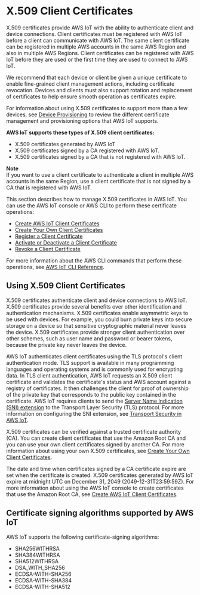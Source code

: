 # X\.509 Client Certificates<a name="x509-client-certs"></a>

X\.509 certificates provide AWS IoT with the ability to authenticate client and device connections\. Client certificates must be registered with AWS IoT before a client can communicate with AWS IoT\. The same client certificate can be registered in multiple AWS accounts in the same AWS Region and also in multiple AWS Regions\. Client certificates can be registered with AWS IoT before they are used or the first time they are used to connect to AWS IoT\. 

We recommend that each device or client be given a unique certificate to enable fine\-grained client management actions, including certificate revocation\. Devices and clients must also support rotation and replacement of certificates to help ensure smooth operation as certificates expire\.

For information about using X\.509 certificates to support more than a few devices, see [Device Provisioning](iot-provision.md) to review the different certificate management and provisioning options that AWS IoT supports\.

**AWS IoT supports these types of X\.509 client certificates:**
+  X\.509 certificates generated by AWS IoT
+  X\.509 certificates signed by a CA registered with AWS IoT\.
+  X\.509 certificates signed by a CA that is not registered with AWS IoT\.

**Note**  
 If you want to use a client certificate to authenticate a client in multiple AWS accounts in the same Region, use a client certificate that is not signed by a CA that is registered with AWS IoT\. 

This section describes how to manage X\.509 certificates in AWS IoT\. You can use the AWS IoT console or AWS CLI to perform these certificate operations:
+ [Create AWS IoT Client Certificates](device-certs-create.md)
+ [Create Your Own Client Certificates](device-certs-your-own.md)
+ [Register a Client Certificate](register-device-cert.md)
+ [Activate or Deactivate a Client Certificate](activate-or-deactivate-device-cert.md)
+ [Revoke a Client Certificate](revoke-ca-cert.md)

For more information about the AWS CLI commands that perform these operations, see [AWS IoT CLI Reference](docs.aws.amazon.comcli/latest/reference/iot/index.html)\.

## Using X\.509 Client Certificates<a name="x509-client-cert-basics"></a>

X\.509 certificates authenticate client and device connections to AWS IoT\. X\.509 certificates provide several benefits over other identification and authentication mechanisms\. X\.509 certificates enable asymmetric keys to be used with devices\. For example, you could burn private keys into secure storage on a device so that sensitive cryptographic material never leaves the device\. X\.509 certificates provide stronger client authentication over other schemes, such as user name and password or bearer tokens, because the private key never leaves the device\.

AWS IoT authenticates client certificates using the TLS protocol's client authentication mode\. TLS support is available in many programming languages and operating systems and is commonly used for encrypting data\. In TLS client authentication, AWS IoT requests an X\.509 client certificate and validates the certificate's status and AWS account against a registry of certificates\. It then challenges the client for proof of ownership of the private key that corresponds to the public key contained in the certificate\. AWS IoT requires clients to send the [Server Name Indication \(SNI\) extension](https://tools.ietf.org/html/rfc3546#section-3.1) to the Transport Layer Security \(TLS\) protocol\. For more information on configuring the SNI extension, see [Transport Security in AWS IoT](transport-security.md)\.

X\.509 certificates can be verified against a trusted certificate authority \(CA\)\. You can create client certificates that use the Amazon Root CA and you can use your own client certificates signed by another CA\. For more information about using your own X\.509 certificates, see [Create Your Own Client Certificates](device-certs-your-own.md)\.

The date and time when certificates signed by a CA certificate expire are set when the certificate is created\. X\.509 certificates generated by AWS IoT expire at midnight UTC on December 31, 2049 \(2049\-12\-31T23:59:59Z\)\. For more information about using the AWS IoT console to create certificates that use the Amazon Root CA, see [Create AWS IoT Client Certificates](device-certs-create.md)\.

## Certificate signing algorithms supported by AWS IoT<a name="x509-cert-algorithms"></a>

AWS IoT supports the following certificate\-signing algorithms:
+ SHA256WITHRSA
+ SHA384WITHRSA
+ SHA512WITHRSA
+ DSA\_WITH\_SHA256
+ ECDSA\-WITH\-SHA256
+ ECDSA\-WITH\-SHA384
+ ECDSA\-WITH\-SHA512